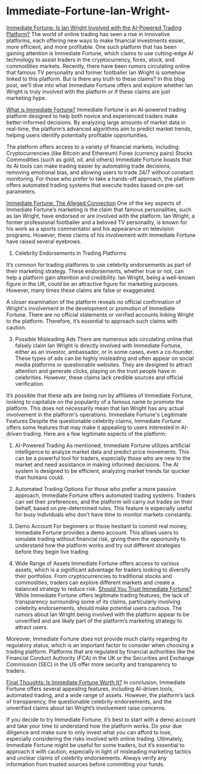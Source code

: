 # Immediate-Fortune-Ian-Wright-

[Immediate Fortune: Is Ian Wright Involved with the AI-Powered Trading Platform?](https://www.thecryptodays.com/immediate-fortune-platform/)
The world of online trading has seen a rise in innovative platforms, each offering new ways to make financial investments easier, more efficient, and more profitable. One such platform that has been gaining attention is Immediate Fortune, which claims to use cutting-edge AI technology to assist traders in the cryptocurrency, forex, stock, and commodities markets. Recently, there have been rumors circulating online that famous TV personality and former footballer Ian Wright is somehow linked to this platform. But is there any truth to these claims? In this blog post, we’ll dive into what Immediate Fortune offers and explore whether Ian Wright is truly involved with the platform or if these claims are just marketing hype.

[What is Immediate Fortune?](https://www.thecryptodays.com/immediate-fortune-platform/)
Immediate Fortune is an AI-powered trading platform designed to help both novice and experienced traders make better-informed decisions. By analyzing large amounts of market data in real-time, the platform’s advanced algorithms aim to predict market trends, helping users identify potentially profitable opportunities.

The platform offers access to a variety of financial markets, including:
Cryptocurrencies (like Bitcoin and Ethereum)
Forex (currency pairs)
Stocks
Commodities (such as gold, oil, and others)
Immediate Fortune boasts that its AI tools can make trading easier by automating trade decisions, removing emotional bias, and allowing users to trade 24/7 without constant monitoring. For those who prefer to take a hands-off approach, the platform offers automated trading systems that execute trades based on pre-set parameters.

[Immediate Fortune: The Alleged Connection](https://www.thecryptodays.com/immediate-fortune-platform/)
One of the key aspects of Immediate Fortune’s marketing is the claim that famous personalities, such as Ian Wright, have endorsed or are involved with the platform. Ian Wright, a former professional footballer and a beloved TV personality, is known for his work as a sports commentator and his appearance on television programs. However, these claims of his involvement with Immediate Fortune have raised several eyebrows.

1. Celebrity Endorsements in Trading Platforms

   
It’s common for trading platforms to use celebrity endorsements as part of their marketing strategy. These endorsements, whether true or not, can help a platform gain attention and credibility. Ian Wright, being a well-known figure in the UK, could be an attractive figure for marketing purposes. However, many times these claims are false or exaggerated.

A closer examination of the platform reveals no official confirmation of Wright's involvement in the development or promotion of Immediate Fortune. There are no official statements or verified accounts linking Wright to the platform. Therefore, it’s essential to approach such claims with caution.

3. Possible Misleading Ads
There are numerous ads circulating online that falsely claim Ian Wright is directly involved with Immediate Fortune, either as an investor, ambassador, or in some cases, even a co-founder. These types of ads can be highly misleading and often appear on social media platforms or questionable websites. They are designed to attract attention and generate clicks, playing on the trust people have in celebrities. However, these claims lack credible sources and official verification.

It’s possible that these ads are being run by affiliates of Immediate Fortune, looking to capitalize on the popularity of a famous name to promote the platform. This does not necessarily mean that Ian Wright has any actual involvement in the platform's operations.
Immediate Fortune's Legitimate Features
Despite the questionable celebrity claims, Immediate Fortune offers some features that may make it appealing to users interested in AI-driven trading. Here are a few legitimate aspects of the platform:

1. AI-Powered Trading
As mentioned, Immediate Fortune utilizes artificial intelligence to analyze market data and predict price movements. This can be a powerful tool for traders, especially those who are new to the market and need assistance in making informed decisions. The AI system is designed to be efficient, analyzing market trends far quicker than humans could.
2. Automated Trading Options
For those who prefer a more passive approach, Immediate Fortune offers automated trading systems. Traders can set their preferences, and the platform will carry out trades on their behalf, based on pre-determined rules. This feature is especially useful for busy individuals who don’t have time to monitor markets constantly.

4. Demo Account
For beginners or those hesitant to commit real money, Immediate Fortune provides a demo account. This allows users to simulate trading without financial risk, giving them the opportunity to understand how the platform works and try out different strategies before they begin live trading.

5. Wide Range of Assets
Immediate Fortune offers access to various assets, which is a significant advantage for traders looking to diversify their portfolios. From cryptocurrencies to traditional stocks and commodities, traders can explore different markets and create a balanced strategy to reduce risk.
[Should You Trust Immediate Fortune?](https://www.thecryptodays.com/immediate-fortune-platform/)
While Immediate Fortune offers legitimate trading features, the lack of transparency surrounding some of its claims, particularly involving celebrity endorsements, should make potential users cautious. The rumors about Ian Wright being involved with the platform appear to be unverified and are likely part of the platform’s marketing strategy to attract users.

Moreover, Immediate Fortune does not provide much clarity regarding its regulatory status, which is an important factor to consider when choosing a trading platform. Platforms that are regulated by financial authorities like the Financial Conduct Authority (FCA) in the UK or the Securities and Exchange Commission (SEC) in the US offer more security and transparency to traders.


[Final Thoughts: Is Immediate Fortune Worth It?](https://www.thecryptodays.com/immediate-fortune-platform/)
In conclusion, Immediate Fortune offers several appealing features, including AI-driven tools, automated trading, and a wide range of assets. However, the platform’s lack of transparency, the questionable celebrity endorsements, and the unverified claims about Ian Wright’s involvement raise concerns.

If you decide to try Immediate Fortune, it’s best to start with a demo account and take your time to understand how the platform works. Do your due diligence and make sure to only invest what you can afford to lose, especially considering the risks involved with online trading.
Ultimately, Immediate Fortune might be useful for some traders, but it’s essential to approach it with caution, especially in light of misleading marketing tactics and unclear claims of celebrity endorsements. Always verify any information from trusted sources before committing your funds.

